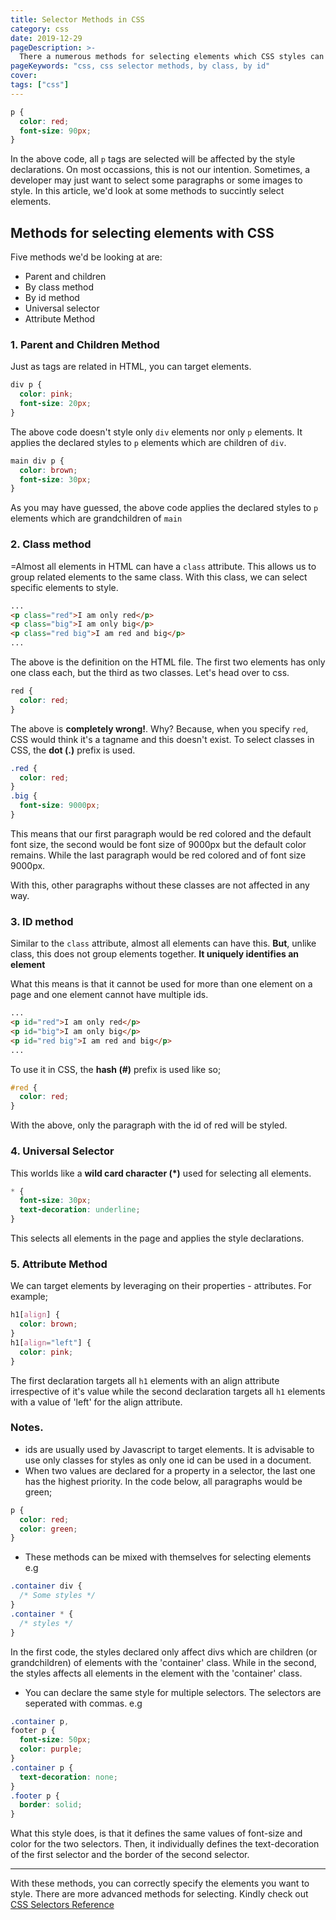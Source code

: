 ```yaml
---
title: Selector Methods in CSS
category: css
date: 2019-12-29
pageDescription: >-
  There a numerous methods for selecting elements which CSS styles can be applied to. In this article, we'd be looking at some of them.
pageKeywords: "css, css selector methods, by class, by id"
cover:
tags: ["css"]
---
```


```css
p {
  color: red;
  font-size: 90px;
}
```

In the above code, all `p` tags are selected will be affected by the style declarations. On most occassions, this is not our intention. Sometimes, a developer may just want to select some paragraphs or some images to style. In this article, we'd look at some methods to succintly select elements.

## Methods for selecting elements with CSS

Five methods we'd be looking at are:

- Parent and children
- By class method
- By id method
- Universal selector
- Attribute Method

### 1. Parent and Children Method

Just as tags are related in HTML, you can target elements.

```css
div p {
  color: pink;
  font-size: 20px;
}
```

The above code doesn't style only `div` elements nor only `p` elements. It applies the declared styles to `p` elements which are children of `div`.

```css
main div p {
  color: brown;
  font-size: 30px;
}
```

As you may have guessed, the above code applies the declared styles to `p` elements which are grandchildren of `main`

### 2. Class method

=Almost all elements in HTML can have a `class` attribute. This allows us to group related elements to the same class. With this class, we can select specific elements to style.

```html
...
<p class="red">I am only red</p>
<p class="big">I am only big</p>
<p class="red big">I am red and big</p>
...
```

The above is the definition on the HTML file. The first two elements has only one class each, but the third as two classes. Let's head over to css.

```css
red {
  color: red;
}
```

The above is **completely wrong!**. Why? Because, when you specify `red`, CSS would think it's a tagname and this doesn't exist. To select classes in CSS, the **dot (.)** prefix is used.

```css
.red {
  color: red;
}
.big {
  font-size: 9000px;
}
```

This means that our first paragraph would be red colored and the default font size, the second would be font size of 9000px but the default color remains. While the last paragraph would be red colored and of font size 9000px.

With this, other paragraphs without these classes are not affected in any way.

### 3. ID method

Similar to the `class` attribute, almost all elements can have this. **But**, unlike class, this does not group elements together. **It uniquely identifies an element**

What this means is that it cannot be used for more than one element on a page and one element cannot have multiple ids.

```html
...
<p id="red">I am only red</p>
<p id="big">I am only big</p>
<p id="red big">I am red and big</p>
...
```

To use it in CSS, the **hash (#)** prefix is used like so;

```css
#red {
  color: red;
}
```

With the above, only the paragraph with the id of red will be styled.

### 4. Universal Selector

This worlds like a **wild card character (\*)** used for selecting all elements.

```css
* {
  font-size: 30px;
  text-decoration: underline;
}
```

This selects all elements in the page and applies the style declarations.

### 5. Attribute Method

We can target elements by leveraging on their properties - attributes. For example;

```css
h1[align] {
  color: brown;
}
h1[align="left"] {
  color: pink;
}
```

The first declaration targets all `h1` elements with an align attribute irrespective of it's value while the second declaration targets all `h1` elements with a value of 'left' for the align attribute.

### Notes.

- ids are usually used by Javascript to target elements. It is advisable to use only classes for styles as only one id can be used in a document.
- When two values are declared for a property in a selector, the last one has the highest priority. In the code below, all paragraphs would be green;

```css
p {
  color: red;
  color: green;
}
```

- These methods can be mixed with themselves for selecting elements e.g

```css
.container div {
  /* Some styles */
}
.container * {
  /* styles */
}
```

In the first code, the styles declared only affect divs which are children (or grandchildren) of elements with the 'container' class. While in the second, the styles affects all elements in the element with the 'container' class.

- You can declare the same style for multiple selectors. The selectors are seperated with commas. e.g

```css
.container p,
footer p {
  font-size: 50px;
  color: purple;
}
.container p {
  text-decoration: none;
}
.footer p {
  border: solid;
}
```

What this style does, is that it defines the same values of font-size and color for the two selectors. Then, it individually defines the text-decoration of the first selector and the border of the second selector.

---

With these methods, you can correctly specify the elements you want to style. There are more advanced methods for selecting. Kindly check out [CSS Selectors Reference](https://w3schools.com/cssref/css_selectors.asp)
